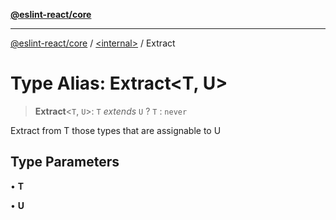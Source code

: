 [**@eslint-react/core**](../../README.md)

***

[@eslint-react/core](../../README.md) / [\<internal\>](../README.md) / Extract

# Type Alias: Extract\<T, U\>

> **Extract**\<`T`, `U`\>: `T` *extends* `U` ? `T` : `never`

Extract from T those types that are assignable to U

## Type Parameters

• **T**

• **U**
